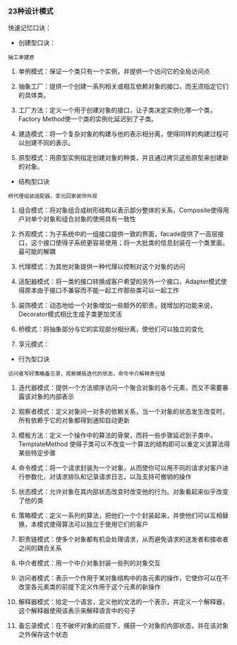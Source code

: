 ### 23种设计模式

快速记忆口诀：

* 创建型口诀：

`抽工单建原`

1. 单例模式：保证一个类只有一个实例，并提供一个访问它的全局访问点

2. 抽象工厂：提供一个创建一系列相关或相互依赖对象的接口，而无须指定它们的具体类。

3. 工厂方法：定义一个用于创建对象的接口，让子类决定实例化哪一个类，Factory Method使一个类的实例化延迟到了子类。

4. 建造模式：将一个复杂对象的构建与他的表示相分离，使得同样的构建过程可以创建不同的表示。

5. 原型模式：用原型实例指定创建对象的种类，并且通过拷贝这些原型来创建新的对象。

* 结构型口诀

`桥代理组装适配器，享元回家装饰外观`

1. 组合模式：将对象组合成树形结构以表示部分整体的关系，Composite使得用户对单个对象和组合对象的使用具有一致性

2. 外观模式：为子系统中的一组接口提供一致的界面，facade提供了一高层接口，这个接口使得子系统更容易使用；将一大批类的信息封装在一个类里面，最可能的解耦

3. 代理模式：为其他对象提供一种代理以控制对这个对象的访问

4. 适配器模式：将一类的接口转换成客户希望的另外一个接口，Adapter模式使得原本由于接口不兼容而不能一起工作那些类可以一起工作

5. 装饰模式：动态地给一个对象增加一些额外的职责，就增加的功能来说，Decorator模式相比生成子类更加灵活

6. 桥模式：将抽象部分与它的实现部分相分离，使他们可以独立的变化

7. 享元模式：

* 行为型口诀

`访问者写好策略备忘录，观察模板迭代的状态，命令中介解释责任链`

1. 迭代器模式：提供一个方法顺序访问一个聚合对象的各个元素，而又不需要暴露该对象的内部表示

2. 观察者模式：定义对象间一对多的依赖关系，当一个对象的状态发生改变时，所有依赖于它的对象都得到通知自动更新

3. 模板方法：定义一个操作中的算法的骨架，而将一些步骤延迟到子类中，TemplateMethod 使得子类可以不改变一个算法的结构即可以重定义该算法得某些特定步骤

4. 命令模式：将一个请求封装为一个对象，从而使你可以用不同的请求对客户进行参数化，对请求排队和记录请求日志，以及支持可撤销的操作

5. 状态模式：允许对象在其内部状态改变时改变他的行为。对象看起来似乎改变了他的类

6. 策略模式：定义一系列的算法，把他们一个个封装起来，并使他们可以互相替换，本模式使得算法可以独立于使用它们的客户

7. 职责链模式：使多个对象都有机会处理请求，从而避免请求的送发者和接收者之间的耦合关系

8. 中介者模式：用一个中介对象封装一些列的对象交互

9. 访问者模式：表示一个作用于某对象结构中的各元素的操作，它使你可以在不改变各元素类的前提下定义作用于这个元素的新操作

10. 解释器模式：给定一个语言，定义他的文法的一个表示，并定义一个解释器，这个解释器使用该表示来解释语言中的句子

11. 备忘录模式：在不破坏对象的前提下，捕获一个对象的内部状态，并在该对象之外保存这个状态